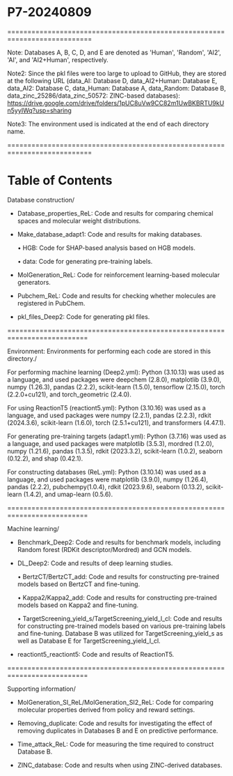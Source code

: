 # P7-20240809
===========================================================================

Note: Databases A, B, C, D, and E are denoted as 'Human', 'Random', 'AI2', 'AI', and 'AI2+Human', respectively.

Note2: Since the pkl files were too large to upload to GitHub, they are stored at the following URL (data_AI: Database D, data_AI2+Human: Database E, data_AI2: Database C, data_Human: Database A, data_Random: Database B, data_zinc_25286/data_zinc_50572: ZINC-based databases):
https://drive.google.com/drive/folders/1pUC8uVw9CC82m1UwBKBRTU9kUn5yyIWq?usp=sharing

Note3: The environment used is indicated at the end of each directory name.

===========================================================================

# Table of Contents
Database construction/

- Database_properties_ReL: Code and results for comparing chemical spaces and molecular weight distributions.

- Make_database_adapt1: Code and results for making databases.

  • HGB: Code for SHAP-based analysis based on HGB models.

  • data: Code for generating pre-training labels.

- MolGeneration_ReL: Code for reinforcement learning-based molecular generators.

- Pubchem_ReL: Code and results for checking whether molecules are registered in PubChem.

- pkl_files_Deep2: Code for generating pkl files.

==========================================================================

Environment: Environments for performing each code are stored in this directory./

For performing machine learning (Deep2.yml): Python (3.10.13) was used as a language, and used packages were deepchem (2.8.0), matplotlib (3.9.0), numpy (1.26.3), pandas (2.2.2), scikit-learn (1.5.0), tensorflow (2.15.0), torch (2.2.0+cu121), and torch_geometric (2.4.0).

For using ReactionT5 (reactiont5.yml): Python (3.10.16) was used as a language, and used packages were numpy (2.2.1), pandas (2.2.3), rdkit (2024.3.6), scikit-learn (1.6.0), torch (2.5.1+cu121), and transformers (4.47.1).

For generating pre-training targets (adapt1.yml): Python (3.7.16) was used as a language, and used packages were matplotlib (3.5.3), mordred (1.2.0), numpy (1.21.6), pandas (1.3.5), rdkit (2023.3.2), scikit-learn (1.0.2), seaborn (0.12.2), and shap (0.42.1).

For constructing databases (ReL.yml): Python (3.10.14) was used as a language, and used packages were matplotlib (3.9.0), numpy (1.26.4), pandas (2.2.2), pubchempy(1.0.4), rdkit (2023.9.6), seaborn (0.13.2), scikit-learn (1.4.2), and umap-learn (0.5.6).


==========================================================================

Machine learning/

- Benchmark_Deep2: Code and results for benchmark models, including Random forest (RDKit descriptor/Mordred) and GCN models.

- DL_Deep2: Code and results of deep learning studies.

  • BertzCT/BertzCT_add: Code and results for constructing pre-trained models based on BertzCT and fine-tuning.

  • Kappa2/Kappa2_add: Code and results for constructing pre-trained models based on Kappa2 and fine-tuning.

  • TargetScreening_yield_s/TargetScreening_yield_l_cl: Code and results for constructing pre-trained models based on various pre-training labels and fine-tuning. Database B was utilized for TargetScreening_yield_s as well as Database E for TargetScreening_yield_l_cl.

- reactiont5_reactiont5: Code and results of ReactionT5.

==========================================================================

Supporting information/

- MolGeneration_SI_ReL/MolGeneration_SI2_ReL: Code for comparing molecular properties derived from policy and reward settings.

- Removing_duplicate: Code and results for investigating the effect of removing duplicates in Databases B and E on predictive performance.

- Time_attack_ReL: Code for measuring the time required to construct Database B.

- ZINC_database: Code and results when using ZINC-derived databases.
